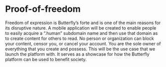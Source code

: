 # Proof-of-freedom

Freedom of expression is Butterfly’s forte and is one of the main reasons for its disruptive nature. A mobile application will be created to enable people to easily acquire a “.human” subdomain name and then use that domain as to create content for others to read. No person or organization can block your content, censor you, or cancel your account. You are the sole owner of everything that you create and possess. This will be the use case that we launch the platform with. It serves as a showcase for how the Butterfly platform can be used to benefit society.

